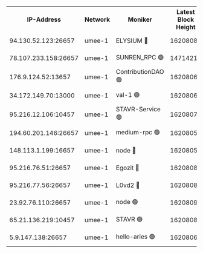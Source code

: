 


<table><tr><th>IP-Address</th><th>Network</th><th>Moniker</th><th>Latest Block Height</th><th>Earliest Block Height</th><th>Catching Up</th><th>Tx Index</th><th>Voting Power</th><th>Scan Time</th></tr><tr><td>94.130.52.123:26657</td><td>umee-1</td><td>ELYSIUM 🔴</td><td>16208080</td><td>3216011</td><td>False</td><td>off</td><td>27378039</td><td>2025-02-15T16:22:51.644369685UTC</td></tr><tr><td>78.107.233.158:26657</td><td>umee-1</td><td>SUNREN_RPC 🟢</td><td>14714211</td><td>13338194</td><td>False</td><td>on</td><td>0</td><td>2025-02-15T16:21:52.402205878UTC</td></tr><tr><td>176.9.124.52:13657</td><td>umee-1</td><td>ContributionDAO 🟢</td><td>16208067</td><td>13924595</td><td>False</td><td>on</td><td>0</td><td>2025-02-15T16:21:35.562287703UTC</td></tr><tr><td>34.172.149.70:13000</td><td>umee-1</td><td>val-1 🟢</td><td>16208064</td><td>14743001</td><td>False</td><td>off</td><td>0</td><td>2025-02-15T16:21:20.111325941UTC</td></tr><tr><td>95.216.12.106:10457</td><td>umee-1</td><td>STAVR-Service 🟢</td><td>16208079</td><td>15224001</td><td>False</td><td>on</td><td>0</td><td>2025-02-15T16:22:42.799130100UTC</td></tr><tr><td>194.60.201.146:26657</td><td>umee-1</td><td>medium-rpc 🟢</td><td>16208055</td><td>15489235</td><td>False</td><td>on</td><td>0</td><td>2025-02-15T16:20:29.960011777UTC</td></tr><tr><td>148.113.1.199:16657</td><td>umee-1</td><td>node 🔴</td><td>16208055</td><td>15872248</td><td>False</td><td>off</td><td>1666214</td><td>2025-02-15T16:20:27.262413245UTC</td></tr><tr><td>95.216.76.51:26657</td><td>umee-1</td><td>Egozit 🔴</td><td>16208080</td><td>16108080</td><td>False</td><td>off</td><td>38665809</td><td>2025-02-15T16:22:51.394329482UTC</td></tr><tr><td>95.216.77.56:26657</td><td>umee-1</td><td>L0vd2 🔴</td><td>16208088</td><td>16108088</td><td>False</td><td>off</td><td>38561133</td><td>2025-02-15T16:23:33.083356620UTC</td></tr><tr><td>23.92.76.110:26657</td><td>umee-1</td><td>node 🟢</td><td>16208093</td><td>16142001</td><td>False</td><td>on</td><td>0</td><td>2025-02-15T16:24:02.927185792UTC</td></tr><tr><td>65.21.136.219:10457</td><td>umee-1</td><td>STAVR 🟢</td><td>16208089</td><td>16204001</td><td>False</td><td>on</td><td>0</td><td>2025-02-15T16:23:41.565531502UTC</td></tr><tr><td>5.9.147.138:26657</td><td>umee-1</td><td>hello-aries 🟢</td><td>16208064</td><td>16206461</td><td>False</td><td>off</td><td>0</td><td>2025-02-15T16:21:17.353670268UTC</td></tr></table>